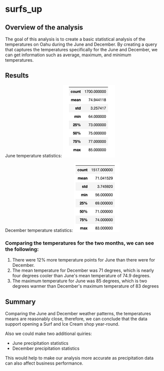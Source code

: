 # surfs_up

## Overview of the analysis
The goal of this analysis is to create a basic statistical analysis of the temperatures on Oahu during the June and December.
By creating a query that captures the temperatures specifically for the June and December, we can get information such as average, maximum, and minimum temperatures.

## Results

June temperature statistics:
![Pic 1](https://github.com/Akotovets1/surfs_up/blob/main/Step_4.png)

December temperature statistics:
![Pic 2](https://github.com/Akotovets1/surfs_up/blob/main/Step_9.png)

### Comparing the temperatures for the two months, we can see the following:

1. There were 12% more temperature points for June than there were for December.
2. The mean temperature for December was 71 degrees, which is nearly four degrees cooler than June's mean temperature of 74.9 degrees.
3. The maximum temperature for June was 85 degrees, which is two degrees warmer than December's maximum temperature of 83 degrees

## Summary

Comparing the June and December weather patterns, the temperatures means are reasonably close, therefore, we can conclude that the data support opening a Surf and Ice Cream shop year-round.

Also we could make two additional quiries:
- June precipitation statistics
- December precipitation statistics

This would help to make our analysis more accurate as precipitation data can also affect business performance.
